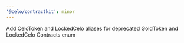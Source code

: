 ```yaml
---
'@celo/contractkit': minor
---
```


Add CeloToken and LockedCelo aliases for deprecated GoldToken and LockedCelo Contracts enum
